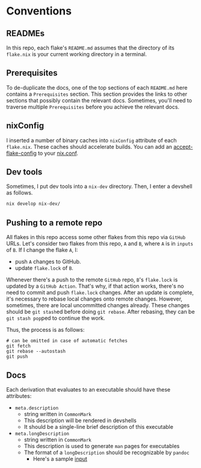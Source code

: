 # Conventions

## READMEs

In this repo, each flake's `README.md` assumes that the directory of its `flake.nix` is your current working directory in a terminal.

## Prerequisites

To de-duplicate the docs, one of the top sections of each `README.md` here contains a `Prerequisites` section. This section provides the links to other sections that possibly contain the relevant docs. Sometimes, you'll need to traverse multiple `Prerequisites` before you achieve the relevant docs.

## nixConfig

I inserted a number of binary caches into `nixConfig` attribute of each `flake.nix`.
These caches should accelerate builds.
You can add an [accept-flake-config](https://nixos.org/manual/nix/unstable/command-ref/conf-file.html#conf-accept-flake-config) to your [nix.conf](https://nixos.org/manual/nix/stable/command-ref/conf-file.html#conf-trusted-substituters).

## Dev tools

Sometimes, I put dev tools into a `nix-dev` directory.
Then, I enter a devshell as follows.

```sh
nix develop nix-dev/
```

## Pushing to a remote repo

All flakes in this repo access some other flakes from this repo via `GitHub` URLs.
Let's consider two flakes from this repo, `A` and `B`, where `A` is in `inputs` of `B`.
If I change the flake `A`, I:

- push `A` changes to GitHub.
- update `flake.lock` of `B`.

Whenever there's a push to the remote `GitHub` repo, `B`'s `flake.lock` is updated by a `GitHub Action`.
That's why, if that action works, there's no need to commit and push `flake.lock` changes.
After an update is complete, it's necessary to rebase local changes onto remote changes.
However, sometimes, there are local uncommitted changes already.
These changes should be `git stash`ed before doing `git rebase`.
After rebasing, they can be `git stash pop`ped to continue the work.

Thus, the process is as follows:

```console
# can be omitted in case of automatic fetches
git fetch
git rebase --autostash
git push
```

## Docs

Each derivation that evaluates to an executable should have these attributes:

- `meta.description`
  - string written in `CommonMark`
  - This description will be rendered in devshells
  - It should be a single-line brief description of this executable
- `meta.longDescription`
  - string written in `CommonMark`
  - This description is used to generate `man` pages for executables
  - The format of a `longDescription` should be recognizable by `pandoc`
    - Here's a sample [input](https://pandoc.org/demo/pandoc.1.md)
